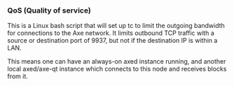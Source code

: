 ### QoS (Quality of service) ###

This is a Linux bash script that will set up tc to limit the outgoing bandwidth for connections to the Axe network. It limits outbound TCP traffic with a source or destination port of 9937, but not if the destination IP is within a LAN.

This means one can have an always-on axed instance running, and another local axed/axe-qt instance which connects to this node and receives blocks from it.
